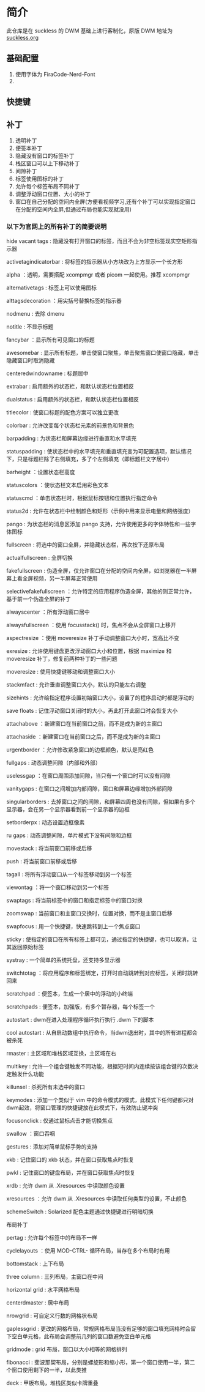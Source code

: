 # 简介

此仓库是在 suckless 的 DWM 基础上进行客制化，原版 DWM  地址为[suckless.org](dwm.suckless.org)

## 基础配置

1. 使用字体为 FiraCode-Nerd-Font
2. 

## 快捷键

## 补丁

1. 透明补丁
2. 便签本补丁
3. 隐藏没有窗口的标签补丁
4. 栈区窗口可以上下移动补丁
5. 间隙补丁
6. 标签使用图标的补丁
7. 允许每个标签布局不同补丁
8. 调整浮动窗口位置、大小的补丁
9. 窗口在自己分配的空间内全屏(方便看视频学习,还有个补丁可以实现指定窗口在分配的空间内全屏,但通过布局也能实现就没用)

### 以下为官网上的所有补丁的简要说明

hide vacant tags : 隐藏没有打开窗口的标签，而且不会为非空标签现实空矩形指示器

activetagindicatorbar : 将标签的指示器从小方块改为上方显示一个长方形

alpha ：透明，需要搭配 xcompmgr 或者 picom 一起使用。推荐 xcompmgr

alternativetags : 标签上可以使用图标

alttagsdecoration ：用尖括号替换标签的指示器


nodmenu : 去除 dmenu

notitle : 不显示标题

fancybar ：显示所有可见窗口的标题

awesomebar : 显示所有标题，单击使窗口聚焦，单击聚焦窗口使窗口隐藏，单击隐藏窗口时取消隐藏

centeredwindowname : 标题居中

extrabar : 启用额外的状态栏，和默认状态栏位置相反

dualstatus : 启用额外的状态栏，和默认状态栏位置相反

titlecolor : 使窗口标题的配色方案可以独立更改

colorbar : 允许改变每个状态栏元素的前景色和背景色

barpadding : 为状态栏和屏幕边缘进行垂直和水平填充

statuspadding : 使状态栏中的水平填充和垂直填充变为可配置选项，默认情况下，只是标题栏除了右侧填充，多了个左侧填充（即标题栏文字居中）

barheight ：设置状态栏高度

statuscolors ：使状态栏文本启用彩色文本

statuscmd ：单击状态栏时，根据鼠标按钮和位置执行指定命令

status2d : 允许在状态栏中绘制颜色和矩形（示例中用来显示电量和网络强度）

pango : 为状态栏的消息区添加 pango 支持，允许使用更多的字体特性和一些字体图标


fullscreen : 将选中的窗口全屏，并隐藏状态栏，再次按下还原布局

actualfullscreen : 全屏切换

fakefullscreen : 伪造全屏，仅允许窗口在分配的空间内全屏，如浏览器在一半屏幕上看全屏视频，另一半屏幕正常使用

selectivefakefullscreen ：允许特定的应用程序伪造全屏，其他的则正常允许，基于前一个伪造全屏的补丁

alwayscenter ：所有浮动窗口居中

alwaysfullscreen ：使用 focusstack() 时，焦点不会从全屏窗口上移开

aspectresize ：使用 moveresize 补丁手动调整窗口大小时，宽高比不变

exresize : 允许使用键盘更改浮动窗口大小和位置，根据 maximize 和 moveresize 补丁，修复前两种补丁的一些问题

moveresize : 使用快捷键移动和调整窗口大小

stackmfact : 允许垂直调整窗口大小，默认的只能左右调整

sizehints : 允许给指定程序设置初始窗口大小，设置了的程序启动时都是浮动的

save floats : 记住浮动窗口关闭时的大小，再此打开此窗口时会恢复大小


attachabove ：新建窗口在当前窗口之前，而不是成为新的主窗口

attachaside ：新建窗口在当前窗口之后，而不是成为新的主窗口


urgentborder ：允许修改紧急窗口的边框颜色，默认是亮红色

fullgaps : 动态调整间隙（内部和外部）

uselessgap ：在窗口周围添加间隙，当只有一个窗口时可以没有间隙

vanitygaps : 在窗口之间增加内部间隙，窗口和屏幕边缘增加外部间隙

singularborders : 去掉窗口之间的间隙，和屏幕四周也没有间隙，但如果有多个显示器，会在另一个显示器看到前一个显示器的边框

setborderpx : 动态设置边框像素

ru gaps : 动态调整间隙，单片模式下没有间隙和边框


movestack : 将当前窗口前移或后移

push : 将当前窗口前移或后移

tagall : 将所有浮动窗口从一个标签移动到另一个标签

viewontag ：将一个窗口移动到另一个标签

swaptags : 将当前标签中的窗口和指定标签中的窗口对换

zoomswap : 当前窗口和主窗口交换时，位置对换，而不是主窗口后移

swapfocus : 用一个快捷键，快速跳转到上一个焦点窗口

sticky : 使指定的窗口在所有标签上都可见，通过指定的快捷键，也可以取消，让其返回原始标签


systray : 一个简单的系统托盘，还支持多显示器

switchtotag ：将应用程序和标签绑定，打开时自动跳转到对应标签，关闭时跳转回来

scratchpad ：便签本，生成一个居中的浮动的小终端

scratchpads : 便签本，加强版，有多个暂存器，每个标签一个

autostart : dwm在进入处理程序循环执行执行 .dwm 下的脚本

cool autostart : 从自启动数组中执行命令，当dwm退出时，其中的所有进程都会被杀死

rmaster : 主区域和堆栈区域互换，主区域在右

multikey : 允许一个组合键触发不同功能，根据短时间内连续按该组合键的次数决定触发什么功能

killunsel : 杀死所有未选中的窗口

keymodes : 添加一个类似于 vim 中的命令模式的模式，此模式下任何键都只对dwm起效，将窗口管理的快捷键放在此模式下，有效防止键冲突

focusonclick : 仅通过鼠标点击才能切换焦点

swallow ：窗口吞咽

gestures : 添加对简单鼠标手势的支持

xkb : 记住窗口的 xkb 状态，并在窗口获取焦点时恢复

pwkl : 记住窗口的键盘布局，并在窗口获取焦点时恢复

xrdb : 允许 dwm 从 .Xresources 中读取颜色设置

xresources ：允许 dwm 从 .Xresources 中读取任何类型的设置，不止颜色

schemeSwitch : Solarized 配色主题通过快捷键进行明暗切换

布局补丁

pertag : 允许每个标签中的布局不一样

cyclelayouts ：使用 MOD-CTRL- 循环布局，当存在多个布局时有用

bottomstack : 上下布局

three column : 三列布局，主窗口在中间

horizontal grid : 水平网格布局

centerdmaster : 居中布局

nrowgrid : 可自定义行数的网格状布局

gaplessgrid : 更改的网格布局，常规网格布局当没有足够的窗口填充网格时会留下空白单元格，此布局会调整前几列的窗口数避免空白单元格

gridmode : grid 布局，窗口以大小相等的网格排列

fibonacci : 斐波那契布局，分别是螺旋形和缩小形，第一个窗口使用一半，第二个窗口使用剩下的一半，以此类推

deck : 甲板布局，堆栈区类似卡牌重叠
